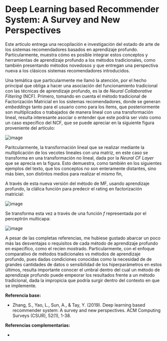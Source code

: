 # Deep Learning based Recommender System: A Survey and New Perspectives

Este artículo entrega una recopilación e investigación del estado de arte de los sistemas recomendadores
basados en aprendizaje profundo. Particularmente, muestra cómo es posible integrar estos conceptos y herramientas
de aprendizaje profundo a los métodos tradicionales, como también presentando métodos novedosos y que entregan
una perspectiva nueva a los clásicos sistemas recomendadores introducidos.

Una temática que particularmente me llamó la atención, por el hecho principal que obliga a hacer una asociación del funcionamiento tradicional con las técnicas de aprendizaje profundo, es la de *Neural Collaborative Filtering* (NCF). Primero, tomando en cuenta el método tradicional de Factorización Matricial en los sistemas recomendadores, donde se generan *embeddings* tanto para el usuario como para los ítems, que posteriormente son multiplicados o trabajados de manera lineal con una transformación lineal, resulta interesante asociar o entender que este podría ser visto como un caso específico del NCF, que se puede apreciar en la siguiente figura proveniente del artículo:

![image](https://user-images.githubusercontent.com/42195947/134971785-91261b70-07a9-42ea-b24e-73c099cc71b6.png)

Paritcularmente, la transformación lineal que se realizar mediante la multiplicación de los vecotes lineales con una matriz, en este caso se transforma en una transformación no lineal, dada por la *Neural CF Layer* que se aprecia en la figura. Esto demuestra, como también en los siguientes ejemplos del texto, que los conceptos no son enteramente distantes, sino más bien, son distintos medios para realizar el mismo fin,

A través de esta nueva versión del método de MF, usando aprendizaje profundo, la clálica función para predecir el rating en factorización matricial:

![image](https://user-images.githubusercontent.com/42195947/134972454-28c3fc55-9d5f-4121-a980-44fa00c9f734.png)

Se transforma esta vez a través de una función *f* representada por el perceptrón multicapa:

![image](https://user-images.githubusercontent.com/42195947/134972571-a359547a-7ee4-4bfa-93a9-51f0bd9eee81.png)

A pesar de las completas referencias, me hubiese gustado abarcar un poco más las desventajas o requisitos de cada método de aprendizaje profundo en específico, como el recíen mostrado. Particularmente, con el enfoque comparativo de métodos tradicionales vs métodos de aprendizaje profundo, pues dadas condiciones conocidas como la necesidad de de grandes cantidades de datos o sensibilidad de los hiperparámetros en estos últimos, resulta importante conocer el umbral dentro del cual un método de aprendizaje profundo puede empeorar los resultados frente a un método tradicional, dada la impropicia que podría surgir dentro del contexto en que se implemente.

**Referencia base:** 

- Zhang, S., Yao, L., Sun, A., & Tay, Y. (2019). Deep learning based recommender system: A survey and new perspectives. ACM Computing Surveys (CSUR), 52(1), 1-38.

**Referencias complementarias:** 

- 
